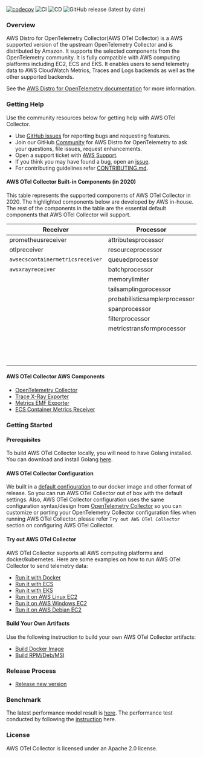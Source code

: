 [![codecov](https://codecov.io/gh/aws-observability/aws-otel-collector/branch/main/graph/badge.svg)](https://codecov.io/gh/aws-observability/aws-otel-collector)
![CI](https://github.com/aws-observability/aws-otel-collector/workflows/CI/badge.svg)
![CD](https://github.com/aws-observability/aws-otel-collector/workflows/CD/badge.svg)
![GitHub release (latest by date)](https://img.shields.io/github/v/release/aws-observability/aws-otel-collector)


### Overview

AWS Distro for OpenTelemetry Collector(AWS OTel Collector) is a AWS supported version of the upstream OpenTelemetry Collector and is distributed by Amazon. It supports the selected components from the OpenTelemetry community. It is fully compatible with AWS computing platforms including EC2, ECS and EKS. It enables users to send telemetry data to AWS CloudWatch Metrics, Traces and Logs backends as well as the other supported backends.

See the [AWS Distro for OpenTelemetry documentation](https://aws-otel.github.io/docs/getting-started/collector) for more information.

### Getting Help

Use the community resources below for getting help with AWS OTel Collector.
* Use [GitHub issues](https://github.com/aws-observability/aws-otel-collector/issues) for reporting bugs and requesting features.
* Join our GitHub [Community](https://github.com/aws-observability/aws-otel-community) for AWS Distro for OpenTelemetry to ask your questions, file issues, request enhancements.
* Open a support ticket with [AWS Support](http://docs.aws.amazon.com/awssupport/latest/user/getting-started.html).
* If you think you may have found a bug, open an [issue](https://github.com/aws-observability/aws-otel-collector/issues/new).
* For contributing guidelines refer [CONTRIBUTING.md](https://github.com/aws-observability/aws-otel-collector/blob/main/CONTRIBUTING.md).

#### AWS OTel Collector Built-in Components (in 2020)

This table represents the supported components of AWS OTel Collector in 2020. The highlighted components below are developed by AWS in-house. The rest of the components in the table are the essential default components that AWS OTel Collector will support.

| Receiver                        | Processor                     | Exporter                           | Extensions             |
|---------------------------------|-------------------------------|------------------------------------|------------------------|
| prometheusreceiver              | attributesprocessor           | `awsxrayexporter`                  | healthcheckextension   |
| otlpreceiver                    | resourceprocessor             | `awsemfexporter`                   | pprofextension         |
| `awsecscontainermetricsreceiver`| queuedprocessor               | `awsprometheusremotewriteexporter` | zpagesextension        |
| `awsxrayreceiver`               | batchprocessor                | loggingexporter                    |                        |
|                                 | memorylimiter                 | otlpexporter                       |                        |
|                                 | tailsamplingprocessor         | fileexporter                       |                        |
|                                 | probabilisticsamplerprocessor | otlphttpexporter                   |                        |
|                                 | spanprocessor                 | prometheusexporter                 |                        |
|                                 | filterprocessor               | datadogexporter                    |                        |
|                                 | metricstransformprocessor     | dynatraceexporter                  |                        |
|                                 |                               | newrelicexporter                   |                        |
|                                 |                               | sapmexporter                       |                        |
|                                 |                               | signalfxexporter                   |                        |
|                                 |                               |                                    |                        |


#### AWS OTel Collector AWS Components 
* [OpenTelemetry Collector](https://github.com/open-telemetry/opentelemetry-collector/)
* [Trace X-Ray Exporter](https://github.com/open-telemetry/opentelemetry-collector-contrib/tree/master/exporter/awsxrayexporter)
* [Metrics EMF Exporter](https://github.com/open-telemetry/opentelemetry-collector-contrib/tree/master/exporter/awsemfexporter/README.md)
* [ECS Container Metrics Receiver](https://github.com/open-telemetry/opentelemetry-collector-contrib/tree/master/receiver/awsecscontainermetricsreceiver)

### Getting Started
#### Prerequisites
To build AWS OTel Collector locally, you will need to have Golang installed. You can download and install Golang [here](https://golang.org/doc/install).

#### AWS OTel Collector Configuration
We built in a [default configuration](https://github.com/aws-observability/aws-otel-collector/blob/main/config.yaml) to our docker image and other format of release.
So you can run AWS OTel Collector out of box with the default settings.
Also, AWS OTel Collector configuration uses the same configuration syntax/design from [OpenTelemetry Collector](https://github.com/open-telemetry/opentelemetry-collector)
so you can customize or porting your OpenTelemetry Collector configuration files when running AWS OTel Collector. please refer `Try out AWS OTel Collector` section on configuring AWS OTel Collector.

#### Try out AWS OTel Collector
AWS OTel Collector supports all AWS computing platforms and docker/kubernetes. Here are some examples on how to run AWS OTel Collector to send telemetry data:
* [Run it with Docker](https://github.com/aws-observability/aws-otel-collector/blob/main/docs/developers/docker-demo.md)
* [Run it with ECS](https://github.com/aws-observability/aws-otel-collector/blob/main/docs/developers/ecs-demo.md)
* [Run it with EKS](https://github.com/aws-observability/aws-otel-collector/blob/main/docs/developers/eks-demo.md)
* [Run it on AWS Linux EC2](https://github.com/aws-observability/aws-otel-collector/blob/main/docs/developers/linux-rpm-demo.md)
* [Run it on AWS Windows EC2](https://github.com/aws-observability/aws-otel-collector/blob/main/docs/developers/windows-other-demo.md)
* [Run it on AWS Debian EC2](https://github.com/aws-observability/aws-otel-collector/blob/main/docs/developers/debian-deb-demo.md)

#### Build Your Own Artifacts
Use the following instruction to build your own AWS OTel Collector artifacts:
* [Build Docker Image](https://github.com/aws-observability/aws-otel-collector/blob/main/docs/developers/build-docker.md)
* [Build RPM/Deb/MSI](https://github.com/aws-observability/aws-otel-collector/blob/main/docs/developers/build-aoc.md)

### Release Process
* [Release new version](RELEASING.md)

### Benchmark

The latest performance model result is [here](https://github.com/aws-observability/aws-otel-collector/blob/main/docs/performance_model.md). 
The performance test conducted by following the [instruction](https://github.com/aws-observability/aws-otel-test-framework/blob/terraform/docs/get-performance-model.md) here.



### License
AWS OTel Collector is licensed under an Apache 2.0 license.
